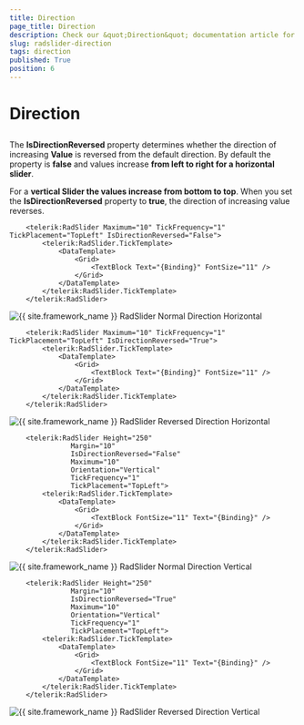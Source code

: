 ```yaml
---
title: Direction
page_title: Direction
description: Check our &quot;Direction&quot; documentation article for the RadSlider {{ site.framework_name }} control.
slug: radslider-direction
tags: direction
published: True
position: 6
---
```


# Direction



## 

The __IsDirectionReversed__ property determines whether the direction of increasing __Value__ is reversed from the default direction. By default the property is __false__ and values increase __from left to right for a horizontal slider__. 
        

For a __vertical Slider the values increase from bottom to top__. When you set the __IsDirectionReversed__ property to __true__, the direction of increasing value reverses.



```XAML
	<telerik:RadSlider Maximum="10" TickFrequency="1" TickPlacement="TopLeft" IsDirectionReversed="False">
	    <telerik:RadSlider.TickTemplate>
	        <DataTemplate>
	            <Grid>
	                <TextBlock Text="{Binding}" FontSize="11" />
	            </Grid>
	        </DataTemplate>
	    </telerik:RadSlider.TickTemplate>
	</telerik:RadSlider>
```

![{{ site.framework_name }} RadSlider Normal Direction Horizontal](images/radslider_features_normal_horizontal.png)



```XAML
	<telerik:RadSlider Maximum="10" TickFrequency="1" TickPlacement="TopLeft" IsDirectionReversed="True">
	    <telerik:RadSlider.TickTemplate>
	        <DataTemplate>
	            <Grid>
	                <TextBlock Text="{Binding}" FontSize="11" />
	            </Grid>
	        </DataTemplate>
	    </telerik:RadSlider.TickTemplate>
	</telerik:RadSlider>
```

![{{ site.framework_name }} RadSlider Reversed Direction Horizontal](images/radslider_features_reversed_horizontal.png)



```XAML
	<telerik:RadSlider Height="250" 
	           Margin="10"
	           IsDirectionReversed="False"
	           Maximum="10"
	           Orientation="Vertical"
	           TickFrequency="1"
	           TickPlacement="TopLeft">
	    <telerik:RadSlider.TickTemplate>
	        <DataTemplate>
	            <Grid>
	                <TextBlock FontSize="11" Text="{Binding}" />
	            </Grid>
	        </DataTemplate>
	    </telerik:RadSlider.TickTemplate>
	</telerik:RadSlider>
```

![{{ site.framework_name }} RadSlider Normal Direction Vertical](images/radslider_features_normal_vertical.png)



```XAML
	<telerik:RadSlider Height="250" 
	           Margin="10"
	           IsDirectionReversed="True"
	           Maximum="10"
	           Orientation="Vertical"
	           TickFrequency="1"
	           TickPlacement="TopLeft">
	    <telerik:RadSlider.TickTemplate>
	        <DataTemplate>
	            <Grid>
	                <TextBlock FontSize="11" Text="{Binding}" />
	            </Grid>
	        </DataTemplate>
	    </telerik:RadSlider.TickTemplate>
	</telerik:RadSlider>
```

![{{ site.framework_name }} RadSlider Reversed Direction Vertical](images/radslider_features_reversed_vertical.png)
